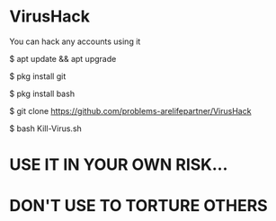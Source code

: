 # VirusHack
You can hack any accounts using it


$ apt update && apt upgrade

$ pkg install git

$ pkg install bash

$ git clone https://github.com/problems-arelifepartner/VirusHack

$ bash Kill-Virus.sh





# USE IT IN YOUR OWN RISK...
# DON'T USE TO TORTURE OTHERS

